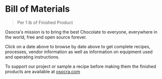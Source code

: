 # Bill of Materials
> Per 1 lb of Finished Product
 
Osocra's mission is to bring the best Chocolate to everyone, everywhere in the world, free and open source forever.

Click on a date above to browse by date above to get  complete recipes, processes, vendor information as well as information on equipment used and operating instructions. 

To support our project or sample a recipe before making them the finished products are available at [osocra.com](https://osocra.com)

